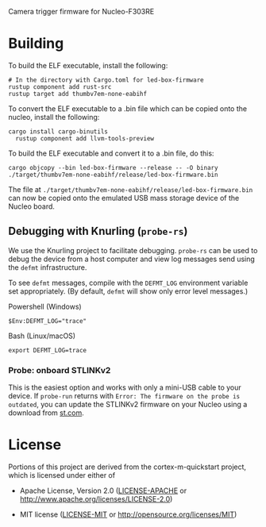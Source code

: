 Camera trigger firmware for Nucleo-F303RE

# Building

To build the ELF executable, install the following:

    # In the directory with Cargo.toml for led-box-firmware
    rustup component add rust-src
    rustup target add thumbv7em-none-eabihf

To convert the ELF executable to a .bin file which can be copied onto the
nucleo, install the following:

    cargo install cargo-binutils
	  rustup component add llvm-tools-preview

To build the ELF executable and convert it to a .bin file, do this:

    cargo objcopy --bin led-box-firmware --release -- -O binary ./target/thumbv7em-none-eabihf/release/led-box-firmware.bin

The file at `./target/thumbv7em-none-eabihf/release/led-box-firmware.bin` can
now be copied onto the emulated USB mass storage device of the Nucleo board.

## Debugging with Knurling (`probe-rs`)

We use the Knurling project to facilitate debugging. `probe-rs` can be used to
debug the device from a host computer and view log messages send using the
`defmt` infrastructure.

To see `defmt` messages, compile with the `DEFMT_LOG` environment variable
set appropriately. (By default, `defmt` will show only error level messages.)

Powershell (Windows)
```
$Env:DEFMT_LOG="trace"
```

Bash (Linux/macOS)
```
export DEFMT_LOG=trace
```

### Probe: onboard STLINKv2

This is the easiest option and works with only a mini-USB cable to your device.
If `probe-run` returns with `Error: The firmware on the probe is outdated`, you
can update the STLINKv2 firmware on your Nucleo using a download from
[st.com](https://www.st.com/en/development-tools/stsw-link007.html).

# License

Portions of this project are derived from the cortex-m-quickstart project, which
is licensed under either of

- Apache License, Version 2.0 ([LICENSE-APACHE](LICENSE-APACHE) or
  http://www.apache.org/licenses/LICENSE-2.0)

- MIT license ([LICENSE-MIT](LICENSE-MIT) or http://opensource.org/licenses/MIT)
